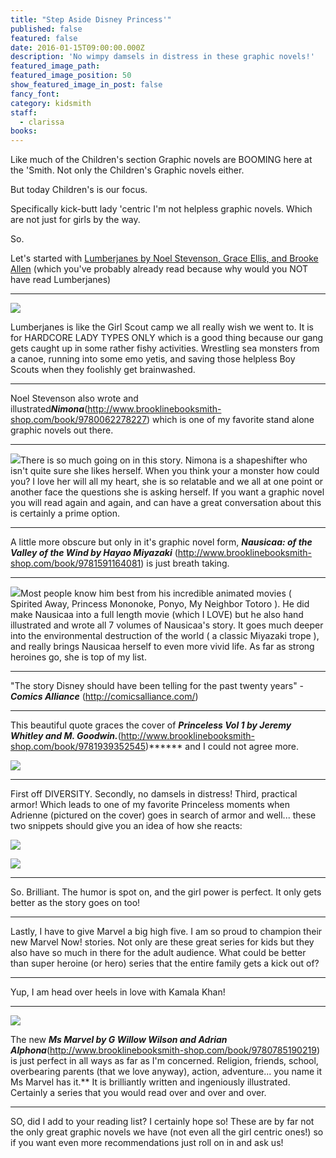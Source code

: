 ```yaml
---
title: "Step Aside Disney Princess'"
published: false
featured: false
date: 2016-01-15T09:00:00.000Z
description: 'No wimpy damsels in distress in these graphic novels!'
featured_image_path:
featured_image_position: 50
show_featured_image_in_post: false
fancy_font:
category: kidsmith
staff:
  - clarissa
books:
---
```



Like much of the Children's section Graphic novels are BOOMING here at the 'Smith. Not only the Children's Graphic novels either.&nbsp;

But today Children's is our focus.

Specifically kick-butt lady 'centric I'm not helpless graphic novels. Which are not just for girls by the way.&nbsp;

So.

Let's started with [Lumberjanes](http://www.brooklinebooksmith-shop.com/book/9781608866878)[&nbsp;by Noel Stevenson, Grace Ellis, and Brooke Allen](__notset__)&nbsp;(which you've probably already read because why would you NOT have read Lumberjanes)

---

![](/uploads/versions/lumberjanes---x----260-400x---.jpg)

Lumberjanes is like the Girl Scout camp we all really wish we went to. It is for HARDCORE LADY TYPES ONLY which is a good thing because our gang gets caught up in some rather fishy activities. Wrestling sea monsters from a canoe, running into some emo yetis, and saving those helpless Boy Scouts when they foolishly get brainwashed.

---

Noel Stevenson also wrote and illustrated***Nimona***(http://www.brooklinebooksmith-shop.com/book/9780062278227) which is one of my favorite stand alone graphic novels out there.

---

![](/uploads/versions/nimona---x----267-400x---.jpg)There is so much going on in this story. Nimona is a shapeshifter who isn't quite sure she likes herself. When you think your a monster how could you? I love her will all my heart, she is so relatable and we all at one point or another face the questions she is asking herself. If you want a graphic novel you will read again and again, and can have a great conversation about this is certainly a prime option.

---

A little more obscure but only in it's graphic novel form, ***Nausicaa: of the Valley of the Wind by Hayao Miyazaki*** (http://www.brooklinebooksmith-shop.com/book/9781591164081) is just breath taking.

---

![](/uploads/versions/nausicaa-volume-1-cover-1591164087---x----212-300x---.jpg)Most people know him best from his incredible animated movies ( Spirited Away, Princess Mononoke, Ponyo, My Neighbor Totoro ). He did make Nausicaa into a full length movie (which I LOVE) but he also hand illustrated and wrote all 7 volumes of Nausicaa's story. It goes much deeper into the environmental destruction of the world ( a classic Miyazaki trope ), and really brings Nausicaa herself to even more vivid life. As far as strong heroines go, she is top of my list.

---

"The story Disney should have been telling for the past twenty years" - ***Comics Alliance*** (http://comicsalliance.com/)

---

This beautiful quote graces the cover of ***Princeless Vol 1 by Jeremy Whitley and M. Goodwin.***(http://www.brooklinebooksmith-shop.com/book/9781939352545)******&nbsp;and I could not agree more.

![](/uploads/versions/princeless1---x----255-400x---.jpg)

---

First off DIVERSITY. Secondly, no damsels in distress! Third, practical armor! Which leads to one of my favorite Princeless moments when Adrienne (pictured on the cover) goes in search of armor and well... these two snippets should give you an idea of how she reacts:

![](/uploads/versions/asdrienne1---x----267-189x---.jpg)

![](/uploads/versions/adrienne2---x----500-452x---.jpg)

---

So. Brilliant. The humor is spot on, and the girl power is perfect. It only gets better as the story goes on too!

---

Lastly, I have to give Marvel a big high five. I am so proud to champion their new Marvel Now! stories. Not only are these great series for kids but they also have so much in there for the adult audience. What could be better than super heroine (or hero) series that the entire family gets a kick out of?&nbsp;

---

Yup, I am head over heels in love with Kamala Khan!

---

![](/uploads/versions/msmarvel---x----260-400x---.jpg)

The new ***Ms Marvel by G Willow Wilson and Adrian Alphona***(http://www.brooklinebooksmith-shop.com/book/9780785190219) is just perfect in all ways as far as I'm concerned. Religion, friends, school, overbearing parents (that we love anyway), action, adventure... you name it Ms Marvel has it.**&nbsp;It is brilliantly written and ingeniously illustrated. Certainly a series that you would read over and over and over.

---

SO, did I add to your reading list? I certainly hope so! These are by far not the only great graphic novels we have (not even all the girl centric ones!) so if you want even more recommendations just roll on in and ask us!&nbsp;